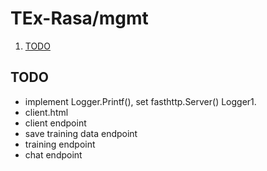 # TEx-Rasa/mgmt

1. [TODO](#todo)

## TODO

* implement Logger.Printf(), set fasthttp.Server() Logger1.
* client.html
* client endpoint
* save training data endpoint
* training endpoint
* chat endpoint
